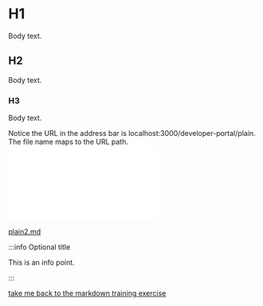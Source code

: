 # H1

Body text.

## H2

Body text.

### H3

Body text.

Notice the URL in the address bar is localhost:3000/developer-portal/plain.
The file name maps to the URL path.
<embed src="./snippets/_snippet_test.md" />

[plain2.md](plain2.md)

:::info Optional title

This is an info point.

:::

[take me back to the markdown training exercise](markdown.md)